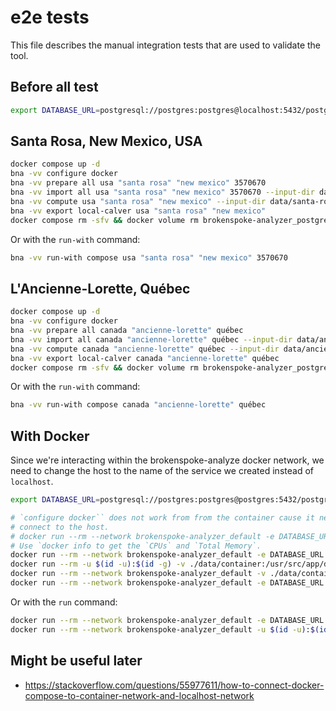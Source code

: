 # e2e tests

This file describes the manual integration tests that are used to validate the
tool.

## Before all test

```bash
export DATABASE_URL=postgresql://postgres:postgres@localhost:5432/postgres
```

## Santa Rosa, New Mexico, USA

```bash
docker compose up -d
bna -vv configure docker
bna -vv prepare all usa "santa rosa" "new mexico" 3570670
bna -vv import all usa "santa rosa" "new mexico" 3570670 --input-dir data/santa-rosa-new-mexico-usa
bna -vv compute usa "santa rosa" "new mexico" --input-dir data/santa-rosa-new-mexico-usa
bna -vv export local-calver usa "santa rosa" "new mexico"
docker compose rm -sfv && docker volume rm brokenspoke-analyzer_postgres
```

Or with the `run-with` command:

```bash
bna -vv run-with compose usa "santa rosa" "new mexico" 3570670
```

## L'Ancienne-Lorette, Québec

```bash
docker compose up -d
bna -vv configure docker
bna -vv prepare all canada "ancienne-lorette" québec
bna -vv import all canada "ancienne-lorette" québec --input-dir data/ancienne-lorette-quebec-canada
bna -vv compute canada "ancienne-lorette" québec --input-dir data/ancienne-lorette-quebec-canada
bna -vv export local-calver canada "ancienne-lorette" québec
docker compose rm -sfv && docker volume rm brokenspoke-analyzer_postgres
```

Or with the `run-with` command:

```bash
bna -vv run-with compose canada "ancienne-lorette" québec
```

## With Docker

Since we're interacting within the brokenspoke-analyze docker network, we need
to change the host to the name of the service we created instead of `localhost`.

```bash
export DATABASE_URL=postgresql://postgres:postgres@postgres:5432/postgres
```

```bash
# `configure docker`` does not work from from the container cause it needs to
# connect to the host.
# docker run --rm --network brokenspoke-analyzer_default -e DATABASE_URL hcr.io/peopleforbikes/brokenspoke-analyzer:2.0.0-rc configure docker
# Use `docker info to get the `CPUs` and `Total Memory`.
docker run --rm --network brokenspoke-analyzer_default -e DATABASE_URL ghcr.io/peopleforbikes/brokenspoke-analyzer:2.0.0-rc configure custom 4 1943 postgres
docker run --rm -u $(id -u):$(id -g) -v ./data/container:/usr/src/app/data ghcr.io/peopleforbikes/brokenspoke-analyzer:2.0.0-rc prepare all usa "santa rosa" "new mexico" 3570670 --output-dir /usr/src/app/data
docker run --rm --network brokenspoke-analyzer_default -v ./data/container:/usr/src/app/data -e DATABASE_URL ghcr.io/peopleforbikes/brokenspoke-analyzer:2.0.0-rc import all usa "santa rosa" "new mexico" 3570670 --input-dir /usr/src/app/data/santa-rosa-new-mexico-usa
docker run --rm --network brokenspoke-analyzer_default -e DATABASE_URL ghcr.io/peopleforbikes/brokenspoke-analyzer:2.0.0-rc compute usa "santa rosa" "new mexico" --input-dir /usr/src/app/data/santa-rosa-new-mexico-usa
```

Or with the `run` command:

```bash
docker run --rm --network brokenspoke-analyzer_default -e DATABASE_URL ghcr.io/peopleforbikes/brokenspoke-analyzer:2.0.0-rc -vv run usa "santa rosa" "new mexico" 3570670
docker run --rm --network brokenspoke-analyzer_default -u $(id -u):$(id -g) -v ./results:/usr/src/app/results -e DATABASE_URL ghcr.io/peopleforbikes/brokenspoke-analyzer:2.0.0-rc  -vv export local-calver usa "santa rosa" "new mexico"
```

## Might be useful later

- <https://stackoverflow.com/questions/55977611/how-to-connect-docker-compose-to-container-network-and-localhost-network>
